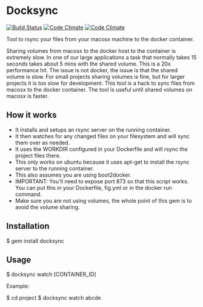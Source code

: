 # Docksync

[![Build Status](https://magnum.travis-ci.com/)](https://magnum.travis-ci.com/)
[![Code Climate](https://codeclimate.com/)](https://codeclimate.com/)
[![Code Climate](https://codeclimate.com/)](https://codeclimate.com/)

Tool to rsync your files from your macosx machine to the docker container.  

Sharing volumes from macosx to the docker host to the container is extremely slow.  In one of our large applications a task that normally takes 15 seconds takes about 5 mins with the shared volume.  This is a 20x performance hit.  The issue is not docker, the issue is that the shared volume is slow.  For small projects sharing volumes is fine, but for larger projects it is too slow for development.  This tool is a hack to sync files from macosx to the docker container.  The tool is useful until shared volumes on macosx is faster.

## How it works

* It installs and setups an rsync server on the running container.
* It then watches for any changed files on your filesystem and will sync them over as needed.
* It uses the WORKDIR configured in your Dockerfile and will rsync the project files there.  
* This only works on ubuntu because it uses apt-get to install the rsync server to the running container.
* This also assumes you are using boot2docker.
* IMPORTANT: You'll need to expose port 873 so that this script works.  You can put this in your Dockerfile, fig.yml or in the docker run command.
* Make sure you are not using volumes, the whole point of this gem is to avoid the volume sharing.

## Installation

  $ gem install docksync

## Usage

  $ docksync watch [CONTAINER_ID]

Example:

  $ cd project
  $ docksync watch abcde